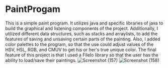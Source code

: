 # PaintProgam
This is a simple paint program. It utilizes java and specific libraries of java to build the graphical and listening components of the project. Additionally, I utilized different data structures, such as stacks and arraylists, to add the features of saving and unsaving certain parts of the painting. Also, I added color palettes to the program, so that the use could adjust values of the HSV, HSL, RGB, and CMUV to get his or her's true unique color. The final feature of this project is that I used a FileIo library so that the user has the ability to load/save their paintings. 
![Screenshot (157)](https://user-images.githubusercontent.com/50529339/148704397-2483b0e5-9eec-4ce3-845f-444fb29bcf1e.png)
![Screenshot (158)](https://user-images.githubusercontent.com/50529339/148704398-b8330f34-7ef6-4498-ba1f-44ec738b3d0d.png)
